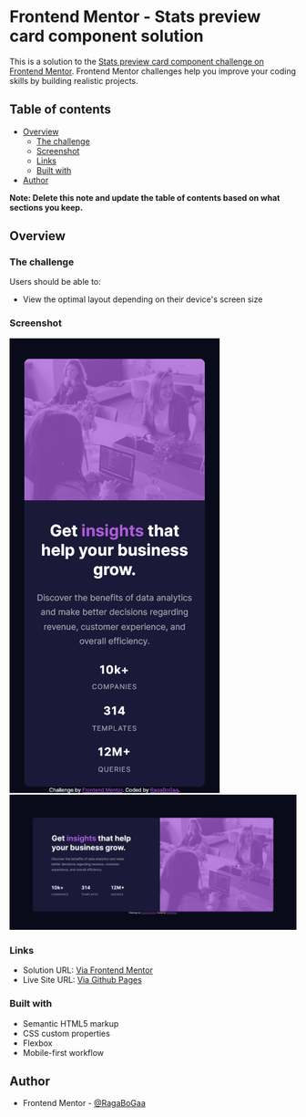 # Frontend Mentor - Stats preview card component solution

This is a solution to the [Stats preview card component challenge on Frontend Mentor](https://www.frontendmentor.io/challenges/stats-preview-card-component-8JqbgoU62). Frontend Mentor challenges help you improve your coding skills by building realistic projects.

## Table of contents

- [Overview](#overview)
  - [The challenge](#the-challenge)
  - [Screenshot](#screenshot)
  - [Links](#links)
  - [Built with](#built-with)
- [Author](#author)

**Note: Delete this note and update the table of contents based on what sections you keep.**

## Overview

### The challenge

Users should be able to:

- View the optimal layout depending on their device's screen size

### Screenshot

![](./mobile-screen.png)
![](./desktop-screen.png)

### Links

- Solution URL: [Via Frontend Mentor](https://www.frontendmentor.io/solutions/stats-preview-card-component-M9VklJSKe)
- Live Site URL: [Via Github Pages](https://ragabogaa.github.io/Stats-preview-card-component/)

### Built with

- Semantic HTML5 markup
- CSS custom properties
- Flexbox
- Mobile-first workflow

## Author

- Frontend Mentor - [@RagaBoGaa](https://www.frontendmentor.io/profile/RagaBoGaa)
